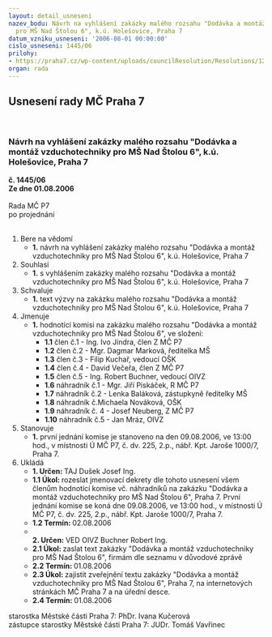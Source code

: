 ```yaml
---
layout: detail_usneseni
nazev_bodu: Návrh na vyhlášení zakázky malého rozsahu "Dodávka a montáž vzduchotechniky
  pro MŠ Nad Štolou 6", k.ú. Holešovice, Praha 7
datum_vzniku_usneseni: '2006-08-01 00:00:00'
cislo_usneseni: 1445/06
prilohy:
- https://praha7.cz/wp-content/uploads/councilResolution/Resolutions/12243/41-v%c3%bdzva_zak%c3%a1zky.doc
organ: rada
---
```

<div id="ucUsn_pList" class="usn">
	<span><h2>Usnesení rady MČ Praha 7 </h2>
<br></span><div class="standBody">
<span><h3>Návrh na vyhlášení zakázky malého rozsahu "Dodávka a montáž vzduchotechniky pro MŠ Nad Štolou 6", k.ú. Holešovice, Praha 7</h3></span><div class="center">
		<strong>č. 1445/06</strong><br>
	</div>
<div class="center">
		<strong>Ze dne 01.08.2006</strong><br><br>
	</div>Rada MČ P7<br> po projednání<br><br><ol>
<li>Bere na vědomí<ul><li>
<strong>1.</strong> návrh na vyhlášení zakázky malého rozsahu "Dodávka a montáž vzduchotechniky pro MŠ Nad Štolou 6", k.ú. Holešovice, Praha 7</li></ul>
</li>
<li>Souhlasí<ul><li>
<strong>1.</strong> s vyhlášením zakázky malého rozsahu "Dodávka a montáž vzduchotechniky pro MŠ Nad Štolou 6", k.ú. Holešovice, Praha 7</li></ul>
</li>
<li>Schvaluje<ul><li>
<strong>1.</strong> text výzvy na zakázku malého rozsahu "Dodávka a montáž vzduchotechniky pro MŠ Nad Štolou 6", k.ú. Holešovice, Praha 7</li></ul>
</li>
<li>Jmenuje<ul><li>
<strong>1.</strong> hodnotící komisi na zakázku malého rozsahu "Dodávka a montáž vzduchotechniky pro MŠ Nad Štolou 6", ve složení:<ul>
<li>
<strong>1.1</strong> člen č.1 - Ing. Ivo Jindra, člen Z MČ P7</li>
<li>
<strong>1.2</strong> člen č.2 - Mgr. Dagmar Marková, ředitelka MŠ</li>
<li>
<strong>1.3</strong> člen č.3 - Filip Kuchař, vedoucí OŠK</li>
<li>
<strong>1.4</strong> člen č.4 - David Večeřa, člen Z MČ P7</li>
<li>
<strong>1.5</strong> člen č.5 - Ing. Robert Buchner, vedoucí OIVZ</li>
<li>
<strong>1.6</strong> náhradník č.1 - Mgr. Jiří Piskáček, R MČ P7</li>
<li>
<strong>1.7</strong> náhradník č.2 - Lenka Baláková, zástupkyně ředitelky MŠ</li>
<li>
<strong>1.8</strong> náhradník č.Michaela Nováková, OŠK</li>
<li>
<strong>1.9</strong> náhradník č. 4 - Josef Neuberg, Z MČ P7</li>
<li>
<strong>1.10</strong> náhradník č.5 - Jan Mráz, OIVZ</li>
</ul>
</li></ul>
</li>
<li>Stanovuje<ul><li>
<strong>1.</strong> první jednání komise je stanoveno na den  09.08.2006, ve 13:00 hod., v místnosti Ú MČ P7, č. dv. 225, 2.p., nábř. Kpt. Jaroše 1000/7, Praha 7.      </li></ul>
</li>
<li>Ukládá<ul>
<li>
<strong>1. Určen: </strong>TAJ Dušek Josef Ing.</li>
<li>
<strong>1.1 Úkol: </strong>rozeslat jmenovací dekrety dle tohoto usnesení všem členům hodnotící komise vč. náhradníků na zakázku "Dodávka a montáž vzduchotechniky pro MŠ Nad Štolou 6", Praha 7. První jednání komise se koná  dne 09.08.2006, ve 13:00 hod., v místnosti Ú MČ P7, č. dv. 225, 2.p., nábř. Kpt. Jaroše 1000/7, Praha 7.  </li>
<li>
<strong>1.2 Termín: </strong>02.08.2006</li>
<li>
<strong><br>2. Určen: </strong>VED OIVZ Buchner Robert Ing.</li>
<li>
<strong>2.1 Úkol: </strong>zaslat text zakázky "Dodávka a montáž vzduchotechniky pro MŠ Nad Štolou 6", firmám dle seznamu v důvodové zprávě</li>
<li>
<strong>2.2 Termín: </strong>01.08.2006</li>
<li>
<strong>2.3 Úkol: </strong>zajistit zveřejnění textu zakázky "Dodávka a montáž vzduchotechniky pro MŠ Nad Štolou 6", Praha 7, na internetových stránkách  MČ Praha 7 a na úřední desce. </li>
<li>
<strong>2.4 Termín: </strong>01.08.2006</li>
</ul>
</li>
</ol>starostka Městské části Praha 7: PhDr. Ivana Kučerová<br>zástupce starostky Městské části Praha 7: JUDr. Tomáš Vavřinec 
</div>
</div>